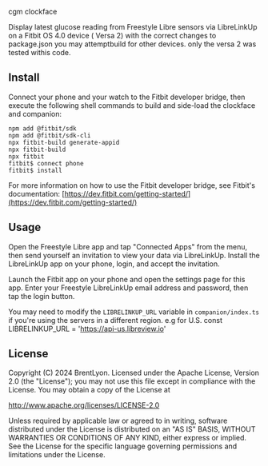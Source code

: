 <!--
 Copyright 2024 Brent Lyon
 
 Licensed under the Apache License, Version 2.0 (the "License");
 you may not use this file except in compliance with the License.
 You may obtain a copy of the License at
 
     http://www.apache.org/licenses/LICENSE-2.0
 
 Unless required by applicable law or agreed to in writing, software
 distributed under the License is distributed on an "AS IS" BASIS,
 WITHOUT WARRANTIES OR CONDITIONS OF ANY KIND, either express or implied.
 See the License for the specific language governing permissions and
 limitations under the License.
-->

cgm clockface

Display latest glucose reading from Freestyle Libre sensors via LibreLinkUp on a Fitbit OS 4.0 device ( Versa 2) with the correct changes to package.json you may attemptbuild for other devices. only the versa 2 was tested withis code.



## Install

Connect your phone and your watch to the Fitbit developer bridge, then execute the following shell commands to build and side-load the clockface and companion:
```shell
npm add @fitbit/sdk
npm add @fitbit/sdk-cli
npx fitbit-build generate-appid
npx fitbit-build
npx fitbit
fitbit$ connect phone
fitbit$ install
```

For more information on how to use the Fitbit developer bridge, see Fitbit's documentation: [https://dev.fitbit.com/getting-started/](https://dev.fitbit.com/getting-started/)

## Usage

Open the Freestyle Libre app and tap "Connected Apps" from the menu, then send yourself an invitation to view your data via LibreLinkUp.  Install the LibreLinkUp app on your phone, login, and accept the invitation.

Launch the Fitbit app on your phone and open the settings page for this app. Enter your Freestyle LibreLinkUp email address and password, then tap the login button.

You may need to modify the `LIBRELINKUP_URL` variable in `companion/index.ts` if you're using the servers in a different region.
e.g for U.S. const LIBRELINKUP_URL = 'https://api-us.libreview.io'

## License

Copyright (C) 2024 BrentLyon. Licensed under the Apache License, Version 2.0 (the "License"); you may not use this file except in compliance with the License. You may obtain a copy of the License at

http://www.apache.org/licenses/LICENSE-2.0

Unless required by applicable law or agreed to in writing, software distributed under the License is distributed on an "AS IS" BASIS, WITHOUT WARRANTIES OR CONDITIONS OF ANY KIND, either express or implied. See the License for the specific language governing permissions and limitations under the License.
